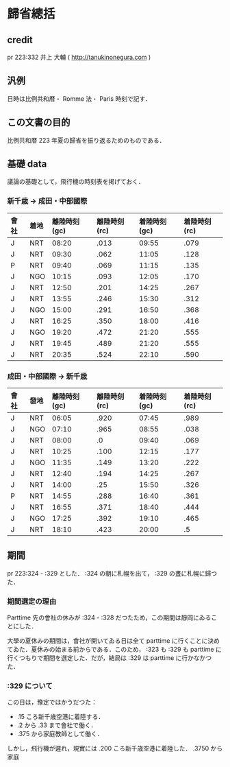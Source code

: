 # 歸省總括

## credit

pr 223:332 井上 大輔 ( http://tanukinonegura.com )

## 汎例

日時は比例共和暦・ Romme 法・ Paris 時刻で記す．


## この文書の目的

比例共和暦 223 年夏の歸省を振り返るためのものである．

## 基礎 data

議論の基礎として，飛行機の時刻表を掲げておく．

### 新千歳 → 成田・中部國際

| 會社 | 着地 | 離陸時刻 (gc)| 離陸時刻 (rc)| 着陸時刻 (gc)| 着陸時刻 (rc)|
|:---|:---|:---|:---|:---|:---|
|J|NRT|08:20|.013|09:55|.079|
|J|NRT|09:30|.062|11:05|.128|
|P|NRT|09:40|.069|11:15|.135|
|J|NGO|10:15|.093|12:05|.170|
|J|NRT|12:50|.201|14:25|.267|
|J|NRT|13:55|.246|15:30|.312|
|J|NGO|15:00|.291|16:50|.368|
|J|NRT|16:25|.350|18:00|.416|
|J|NGO|19:20|.472|21:20|.555|
|J|NRT|19:45|.489|21:20|.555|
|J|NRT|20:35|.524|22:10|.590|

### 成田・中部國際 → 新千歳 

| 會社 | 發地 | 離陸時刻 (gc)| 離陸時刻 (rc)| 着陸時刻 (gc)| 着陸時刻 (rc)|
|:---|:---|:---|:---|:---|:---|
|J|NRT|06:05|.920|07:45|.989|
|J|NGO|07:10|.965|08:55|.038|
|J|NRT|08:00|.0|09:40|.069|
|J|NRT|10:25|.100|12:15|.177|
|J|NGO|11:35|.149|13:20|.222|
|J|NRT|12:40|.194|14:25|.267|
|J|NRT|14:00|.25|15:50|.326|
|P|NRT|14:55|.288|16:40|.361|
|J|NRT|16:55|.371|18:40|.444|
|J|NGO|17:25|.392|19:10|.465|
|J|NRT|18:10|.423|20:00|.5|


## 期間

pr 223:324 - :329 とした． :324 の朝に札幌を出て， :329 の晝に札幌に歸つた．

### 期間選定の理由

 Parttime 先の會社の休みが :324 - :328 だつたため，この期間は靜岡にゐることにした．

大學の夏休みの期間は，會社が開いてゐる日は全て parttime に行くことに決めてゐた．夏休みの始まる前からである．このため， :323 も :329 も parttime に行くつもりで期間を選定した．だが，結局は :329 は parttime に行かなかつた．

### :329 について

この日は，豫定ではかうだつた：

- .15 ころ新千歳空港に着陸する．
- .2 から .33 まで會社で働く．
- .375 から家庭教師として働く．

しかし，飛行機が遲れ，現實には .200 ころ新千歳空港に着陸した． .3750 から家庭
